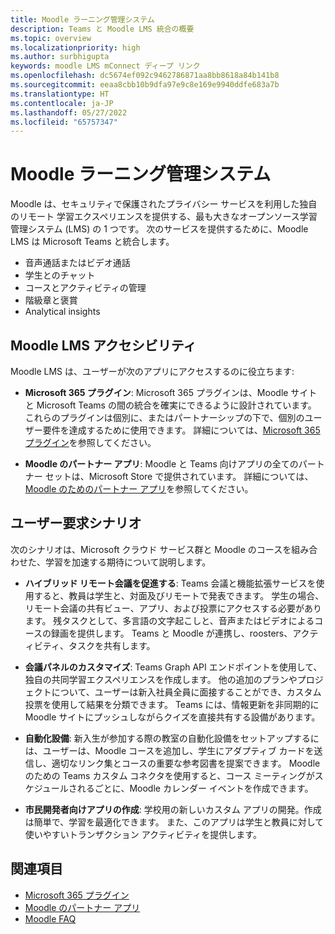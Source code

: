 ```yaml
---
title: Moodle ラーニング管理システム
description: Teams と Moodle LMS 統合の概要
ms.topic: overview
ms.localizationpriority: high
ms.author: surbhigupta
keywords: moodle LMS mConnect ディープ リンク
ms.openlocfilehash: dc5674ef092c9462786871aa8bb8618a84b141b8
ms.sourcegitcommit: eeaa8cbb10b9dfa97e9c8e169e9940ddfe683a7b
ms.translationtype: HT
ms.contentlocale: ja-JP
ms.lasthandoff: 05/27/2022
ms.locfileid: "65757347"
---
```

# <a name="moodle-learning-management-system"></a>Moodle ラーニング管理システム

 Moodle は、セキュリティで保護されたプライバシー サービスを利用した独自のリモート 学習エクスペリエンスを提供する、最も大きなオープンソース学習管理システム (LMS) の 1 つです。 次のサービスを提供するために、Moodle LMS は Microsoft Teams と統合します。

* 音声通話またはビデオ通話
* 学生とのチャット
* コースとアクティビティの管理
* 階級章と褒賞
* Analytical insights

<!-- [Moodle](https://moodle.com/about/) is the world’s largest open-source learning management system (LMS). With greater than 30 years of experience in remote learning, it has attracted around 300 million users worldwide with its rich set of hosted and cloud-based services. Combining Moodle LMS and Teams provides an enhanced learning experience with modern superpowers. 
This content is modified as per the requirement.-->

 <!--The following image demonstrates Moodle LMS:
  Query on this image about what is meant by section

:::image type="content" source="../assets/images/MoodleInstructions/flow-chart.png" alt-text="Flow chart" border="true":::-->

## <a name="moodle-lms-accessibility"></a>Moodle LMS アクセシビリティ

Moodle LMS は、ユーザーが次のアプリにアクセスするのに役立ちます:

* **Microsoft 365 プラグイン**: Microsoft 365 プラグインは、Moodle サイトと Microsoft Teams の間の統合を確実にできるように設計されています。 これらのプラグインは個別に、またはパートナーシップの下で、個別のユーザー要件を達成するために使用できます。 詳細については、[Microsoft 365 プラグイン](m365-plugins/m365-plugins-overview.md)を参照してください。

* **Moodle のパートナー アプリ**: Moodle と Teams 向けアプリの全てのパートナー セットは、Microsoft Store で提供されています。 詳細については、[Moodle のためのパートナー アプリ](partner-apps-for-moodle.md)を参照してください。

## <a name="user-requirement-scenarios"></a>ユーザー要求シナリオ

次のシナリオは、Microsoft クラウド サービス群と Moodle のコースを組み合わせた、学習を加速する期待について説明します。

* **ハイブリッド リモート会議を促進する**: Teams 会議と機能拡張サービスを使用すると、教員は学生と、対面及びリモートで発表できます。 学生の場合、リモート会議の共有ビュー、アプリ、および投票にアクセスする必要があります。 残タスクとして、多言語の文字起こしと、音声またはビデオによるコースの録画を提供します。 Teams と Moodle が連携し、roosters、アクティビティ、タスクを共有します。

* **会議パネルのカスタマイズ**: Teams Graph API エンドポイントを使用して、独自の共同学習エクスペリエンスを作成します。 他の追加のプランやプロジェクトについて、ユーザーは新入社員全員に面接することができ、カスタム投票を使用して結果を分類できます。 Teams には、情報更新を非同期的に Moodle サイトにプッシュしながらクイズを直接共有する設備があります。

* **自動化設備**: 新入生が参加する際の教室の自動化設備をセットアップするには、ユーザーは、Moodle コースを追加し、学生にアダプティブ カードを送信し、適切なリンク集とコースの重要な参考図書を提案できます。 Moodle のための Teams カスタム コネクタを使用すると、コース ミーティングがスケジュールされるごとに、Moodle カレンダー イベントを作成できます。

* **市民開発者向けアプリの作成**: 学校用の新しいカスタム アプリの開発。作成は簡単で、学習を最適化できます。 また、このアプリは学生と教員に対して使いやすいトランザクション アクティビティを提供します。

<!-- For more information, see [Microsoft education](https://www.microsoft.com/education).-->
## <a name="see-also"></a>関連項目

* [Microsoft 365 プラグイン](m365-plugins/m365-plugins-overview.md)
* [Moodle のパートナー アプリ](partner-apps-for-moodle.md)
* [Moodle FAQ](faqs.md)
